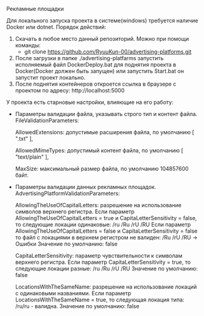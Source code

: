 Рекламные площадки

Для локального запуска проекта в системе(windows) требуется наличие Docker или dotnet.
Порядок действий:
1. Скачать в любое место данный репозиторий. Можно при помощи команды:
	- git clone https://github.com/RyuuKun-00/advertising-platforms.git
2. После загрузки в папке ./advertising-platfarms запустить исполняемый файл DockerDeploy.bat для поднятия проекта в Docker(Docker должен быть запущен) или запустить Start.bat он запустит проект локально.
3. После поднятия контейнеров откроется ссылка в браузере с проектом по адресу: http://localhost:5000

У проекта есть старновые настройки, влияющие на его работу:
- Параметры валидации файла, указывать строго тип и контент файла.
FileValidationParameters:

   AllowedExtensions: допустимые расширения файла, по умолчанию [ ".txt" ],
   
   AllowedMimeTypes: допустимый контент файла, по умолчанию [ "text/plain" ],
   
   MaxSize: максимальный размер файла, по умолчанию 104857600 байт.


- Параметры валидации данных рекламных площадок.
AdvertisingPlatformValidationParameters:

   AllowingTheUseOfCapitalLetters: разрешение на использование символов верхнего регистра.
   Если параметр AllowingTheUseOfCapitalLetters = true и CapitaLetterSensitivity = false,
   то следующие локации одинаковые: /ru /Ru /rU /RU
   Если параметр AllowingTheUseOfCapitalLetters = false и CapitaLetterSensitivity = false
   то файл с локациями в верхнем регистром не валиден: /Ru /rU /RU -> Ошибки
   Значение по умолчанию: false

   CapitaLetterSensitivity: параметр чувствительности к символам верхнего регистра.
   Если параметр CapitaLetterSensitivity = true, то следующие локации разные: /ru /Ru /rU /RU
  Значение по умолчанию: false

  LocationsWithTheSameName: разрешение на использование локаций с одинаковыми названиями.
  Если параметр LocationsWithTheSameName = true,
  то следующая локация типа: /ru/ru - валидна.
  Значение по умолчанию: false
    
